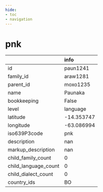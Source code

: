 ```yaml
---
hide:
- toc
- navigation
---
```

# pnk
|                      | info       |
|:---------------------|:-----------|
| id                   | paun1241   |
| family_id            | araw1281   |
| parent_id            | moxo1235   |
| name                 | Paunaka    |
| bookkeeping          | False      |
| level                | language   |
| latitude             | -14.353747 |
| longitude            | -63.086994 |
| iso639P3code         | pnk        |
| description          | nan        |
| markup_description   | nan        |
| child_family_count   | 0          |
| child_language_count | 0          |
| child_dialect_count  | 0          |
| country_ids          | BO         |